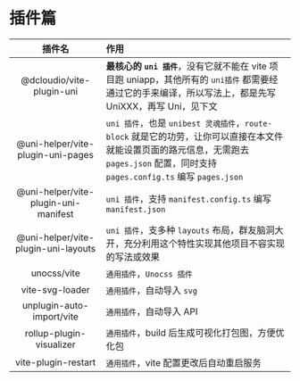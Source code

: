 # 插件篇

|                插件名                | 作用                                                                                                                                                                                  |
| :----------------------------------: | :------------------------------------------------------------------------------------------------------------------------------------------------------------------------------------ |
|      @dcloudio/vite-plugin-uni       | **最核心的 `uni 插件`**，没有它就不能在 vite 项目跑 uniapp，其他所有的 `uni插件` 都需要经通过它的手来编译，所以写法上，都是先写 UniXXX，再写 Uni，见下文                              |
|  @uni-helper/vite-plugin-uni-pages   | `uni 插件`，也是 `unibest 灵魂插件`，`route-block` 就是它的功劳，让你可以直接在本文件就能设置页面的路元信息，无需跑去 `pages.json` 配置，同时支持 `pages.config.ts` 编写 `pages.json` |
| @uni-helper/vite-plugin-uni-manifest | `uni 插件`，支持 `manifest.config.ts` 编写 `manifest.json`                                                                                                                            |
| @uni-helper/vite-plugin-uni-layouts  | `uni 插件`，支多种 `layouts` 布局，群友脑洞大开，充分利用这个特性实现其他项目不容实现的写法或效果                                                                                     |
|             unocss/vite              | `通用插件`，`Unocss 插件`                                                                                                                                                             |
|           vite-svg-loader            | `通用插件`，自动导入 `svg`                                                                                                                                                            |
|      unplugin-auto-import/vite       | `通用插件`，自动导入 API                                                                                                                                                              |
|       rollup-plugin-visualizer       | `通用插件`，build 后生成可视化打包图，方便优化包                                                                                                                                      |
|         vite-plugin-restart          | `通用插件`，vite 配置更改后自动重启服务                                                                                                                                               |
